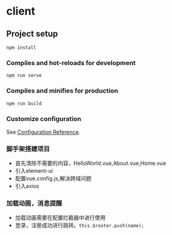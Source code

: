 # client

## Project setup
```
npm install
```

### Compiles and hot-reloads for development
```
npm run serve
```

### Compiles and minifies for production
```
npm run build
```

### Customize configuration
See [Configuration Reference](https://cli.vuejs.org/config/).


### 脚手架搭建项目
- 首先清除不需要的内容，HelloWorld.vue,About.vue,Home.vue
- 引入element-ui
- 配置vue.config.js,解决跨域问题
- 引入axios

### 加载动画，消息提醒
- 加载动画需要在配置拦截器中进行使用
- 登录，注册成功进行跳转。```this.$router.push(name);```